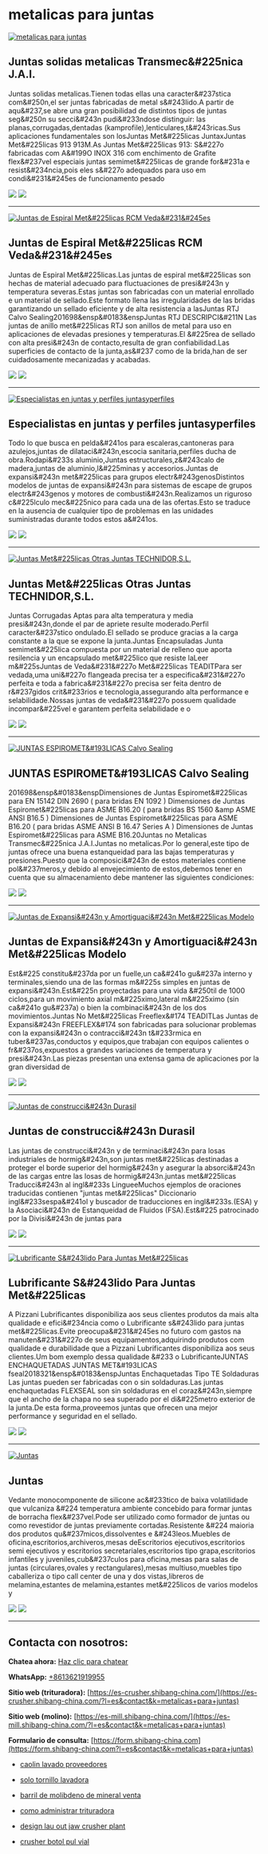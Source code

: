 # metalicas para juntas

<a href="https://swt.shibang-china.com/?l=es&img&k=metalicas+para+juntas" target="_blank">![metalicas para juntas](http://static.shibang-china.com/all-800x300/482.jpg)</a>

## Juntas solidas metalicas Transmec&#225nica J.A.I.
Juntas solidas metalicas.Tienen todas ellas una caracter&#237stica com&#250n,el ser juntas fabricadas de metal s&#243lido.A partir de aqu&#237,se abre una gran posibilidad de distintos tipos de juntas seg&#250n su secci&#243n pudi&#233ndose distinguir: las planas,corrugadas,dentadas (kamprofile),lenticulares,t&#243ricas.Sus aplicaciones fundamentales son losJuntas Met&#225licas JuntaxJuntas Met&#225licas 913 913M.As Juntas Met&#225licas 913: S&#227o fabricadas com A&#199O INOX 316 com enchimento de Grafite flex&#237vel especiais juntas semimet&#225licas de grande for&#231a e resist&#234ncia,pois eles s&#227o adequados para uso em condi&#231&#245es de funcionamento pesado


<a href="https://whatsapp.shibangsoft.com/WhatsApp.php" target="_blank" title="WhatsApp">![](http://static.shibang-china.com/icon/whatsapp.png)</a> <a href="https://swt.shibang-china.com/?l=es&icon&k=metalicas+para+juntas" target="_blank">![](http://static.shibang-china.com/icon/chat-es.png)</a>

---

<a href="https://swt.shibang-china.com/?l=es&img&k=metalicas+para+juntas" target="_blank">![Juntas de Espiral Met&#225licas RCM Veda&#231&#245es](http://static.shibang-china.com/all-800x300/384.jpg)</a>

## Juntas de Espiral Met&#225licas RCM Veda&#231&#245es
Juntas de Espiral Met&#225licas.Las juntas de espiral met&#225licas son hechas de material adecuado para fluctuaciones de presi&#243n y temperatura severas.Estas juntas son fabricadas con un material enrollado e un material de sellado.Este formato llena las irregularidades de las bridas garantizando un sellado eficiente y de alta resistencia a lasJuntas RTJ Calvo Sealing201698&ensp&#0183&enspJuntas RTJ DESCRIPCI&#211N Las juntas de anillo met&#225licas RTJ son anillos de metal para uso en aplicaciones de elevadas presiones y temperaturas.El &#225rea de sellado con alta presi&#243n de contacto,resulta de gran confiabilidad.Las superficies de contacto de la junta,as&#237 como de la brida,han de ser cuidadosamente mecanizadas y acabadas.


<a href="https://whatsapp.shibangsoft.com/WhatsApp.php" target="_blank" title="WhatsApp">![](http://static.shibang-china.com/icon/whatsapp.png)</a> <a href="https://swt.shibang-china.com/?l=es&icon&k=metalicas+para+juntas" target="_blank">![](http://static.shibang-china.com/icon/chat-es.png)</a>

---

<a href="https://swt.shibang-china.com/?l=es&img&k=metalicas+para+juntas" target="_blank">![Especialistas en juntas y perfiles juntasyperfiles](http://static.shibang-china.com/all-800x300/1296.jpg)</a>

## Especialistas en juntas y perfiles juntasyperfiles
Todo lo que busca en pelda&#241os para escaleras,cantoneras para azulejos,juntas de dilataci&#243n,escocia sanitaria,perfiles ducha de obra.Rodapi&#233s aluminio,Juntas estructurales,z&#243calo de madera,juntas de aluminio,l&#225minas y accesorios.Juntas de expansi&#243n met&#225licas para grupos electr&#243genosDistintos modelos de juntas de expansi&#243n para sistemas de escape de grupos electr&#243genos y motores de combusti&#243n.Realizamos un riguroso c&#225lculo mec&#225nico para cada una de las ofertas.Esto se traduce en la ausencia de cualquier tipo de problemas en las unidades suministradas durante todos estos a&#241os.


<a href="https://whatsapp.shibangsoft.com/WhatsApp.php" target="_blank" title="WhatsApp">![](http://static.shibang-china.com/icon/whatsapp.png)</a> <a href="https://swt.shibang-china.com/?l=es&icon&k=metalicas+para+juntas" target="_blank">![](http://static.shibang-china.com/icon/chat-es.png)</a>

---

<a href="https://swt.shibang-china.com/?l=es&img&k=metalicas+para+juntas" target="_blank">![Juntas Met&#225licas Otras Juntas TECHNIDOR,S.L.](http://static.shibang-china.com/all-800x300/976.jpg)</a>

## Juntas Met&#225licas Otras Juntas TECHNIDOR,S.L.
Juntas Corrugadas Aptas para alta temperatura y media presi&#243n,donde el par de apriete resulte moderado.Perfil caracter&#237stico ondulado.El sellado se produce gracias a la carga constante a la que se expone la junta.Juntas Encapsuladas Junta semimet&#225lica compuesta por un material de relleno que aporta resilencia y un encapsulado met&#225lico que resiste laLeer m&#225sJuntas de Veda&#231&#227o Met&#225licas TEADITPara ser vedada,uma uni&#227o flangeada precisa ter a especifica&#231&#227o perfeita e toda a fabrica&#231&#227o precisa ser feita dentro de r&#237gidos crit&#233rios e tecnologia,assegurando alta performance e selabilidade.Nossas juntas de veda&#231&#227o possuem qualidade incompar&#225vel e garantem perfeita selabilidade e o


<a href="https://whatsapp.shibangsoft.com/WhatsApp.php" target="_blank" title="WhatsApp">![](http://static.shibang-china.com/icon/whatsapp.png)</a> <a href="https://swt.shibang-china.com/?l=es&icon&k=metalicas+para+juntas" target="_blank">![](http://static.shibang-china.com/icon/chat-es.png)</a>

---

<a href="https://swt.shibang-china.com/?l=es&img&k=metalicas+para+juntas" target="_blank">![JUNTAS ESPIROMET&#193LICAS Calvo Sealing](http://static.shibang-china.com/all-800x300/428.jpg)</a>

## JUNTAS ESPIROMET&#193LICAS Calvo Sealing
201698&ensp&#0183&enspDimensiones de Juntas Espiromet&#225licas para EN 15142 DIN 2690 ( para bridas EN 1092 ) Dimensiones de Juntas Espiromet&#225licas para ASME B16.20 ( para bridas BS 1560 &amp ASME ANSI B16.5 ) Dimensiones de Juntas Espiromet&#225licas para ASME B16.20 ( para bridas ASME ANSI B 16.47 Series A ) Dimensiones de Juntas Espiromet&#225licas para ASME B16.20Juntas no Metalicas Transmec&#225nica J.A.I.Juntas no metalicas.Por lo general,este tipo de juntas ofrece una buena estanqueidad para las bajas temperaturas y presiones.Puesto que la composici&#243n de estos materiales contiene pol&#237meros,y debido al envejecimiento de estos,debemos tener en cuenta que su almacenamiento debe mantener las siguientes condiciones:


<a href="https://whatsapp.shibangsoft.com/WhatsApp.php" target="_blank" title="WhatsApp">![](http://static.shibang-china.com/icon/whatsapp.png)</a> <a href="https://swt.shibang-china.com/?l=es&icon&k=metalicas+para+juntas" target="_blank">![](http://static.shibang-china.com/icon/chat-es.png)</a>

---

<a href="https://swt.shibang-china.com/?l=es&img&k=metalicas+para+juntas" target="_blank">![Juntas de Expansi&#243n y Amortiguaci&#243n Met&#225licas Modelo](http://static.shibang-china.com/all-800x300/1130.jpg)</a>

## Juntas de Expansi&#243n y Amortiguaci&#243n Met&#225licas Modelo
Est&#225 constitu&#237da por un fuelle,un ca&#241o gu&#237a interno y terminales,siendo una de las formas m&#225s simples en juntas de expansi&#243n.Est&#225n proyectadas para una vida &#250til de 1000 ciclos,para un movimiento axial m&#225ximo,lateral m&#225ximo (sin ca&#241o gu&#237a) o bien la combinaci&#243n de los dos movimientos.Juntas No Met&#225licas Freeflex&#174 TEADITLas Juntas de Expansi&#243n FREEFLEX&#174 son fabricadas para solucionar problemas con la expansi&#243n o contracci&#243n t&#233rmica en tuber&#237as,conductos y equipos,que trabajan con equipos calientes o fr&#237os,expuestos a grandes variaciones de temperatura y presi&#243n.Las piezas presentan una extensa gama de aplicaciones por la gran diversidad de


<a href="https://whatsapp.shibangsoft.com/WhatsApp.php" target="_blank" title="WhatsApp">![](http://static.shibang-china.com/icon/whatsapp.png)</a> <a href="https://swt.shibang-china.com/?l=es&icon&k=metalicas+para+juntas" target="_blank">![](http://static.shibang-china.com/icon/chat-es.png)</a>

---

<a href="https://swt.shibang-china.com/?l=es&img&k=metalicas+para+juntas" target="_blank">![Juntas de construcci&#243n Durasil](http://static.shibang-china.com/all-800x300/986.jpg)</a>

## Juntas de construcci&#243n Durasil
Las juntas de construcci&#243n y de terminaci&#243n para losas industriales de hormig&#243n,son juntas met&#225licas destinadas a proteger el borde superior del hormig&#243n y asegurar la absorci&#243n de las cargas entre las losas de hormig&#243n.juntas met&#225licas Traducci&#243n al ingl&#233s LingueeMuchos ejemplos de oraciones traducidas contienen "juntas met&#225licas" Diccionario ingl&#233sespa&#241ol y buscador de traducciones en ingl&#233s.(ESA) y la Asociaci&#243n de Estanqueidad de Fluidos (FSA).Est&#225 patrocinado por la Divisi&#243n de juntas para


<a href="https://whatsapp.shibangsoft.com/WhatsApp.php" target="_blank" title="WhatsApp">![](http://static.shibang-china.com/icon/whatsapp.png)</a> <a href="https://swt.shibang-china.com/?l=es&icon&k=metalicas+para+juntas" target="_blank">![](http://static.shibang-china.com/icon/chat-es.png)</a>

---

<a href="https://swt.shibang-china.com/?l=es&img&k=metalicas+para+juntas" target="_blank">![Lubrificante S&#243lido Para Juntas Met&#225licas](http://static.shibang-china.com/all-800x300/609.jpg)</a>

## Lubrificante S&#243lido Para Juntas Met&#225licas
A Pizzani Lubrificantes disponibiliza aos seus clientes produtos da mais alta qualidade e efici&#234ncia como o Lubrificante s&#243lido para juntas met&#225licas.Evite preocupa&#231&#245es no futuro com gastos na manuten&#231&#227o de seus equipamentos,adquirindo produtos com qualidade e durabilidade que a Pizzani Lubrificantes disponibiliza aos seus clientes.Um bom exemplo dessa qualidade &#233 o LubrificanteJUNTAS ENCHAQUETADAS JUNTAS MET&#193LICAS fseal2018321&ensp&#0183&enspJuntas Enchaquetadas Tipo TE Soldaduras Las juntas pueden ser fabricadas con o sin soldaduras.Las juntas enchaquetadas FLEXSEAL son sin soldaduras en el coraz&#243n,siempre que el ancho de la chapa no sea superado por el di&#225metro exterior de la junta.De esta forma,proveemos juntas que ofrecen una mejor performance y seguridad en el sellado.


<a href="https://whatsapp.shibangsoft.com/WhatsApp.php" target="_blank" title="WhatsApp">![](http://static.shibang-china.com/icon/whatsapp.png)</a> <a href="https://swt.shibang-china.com/?l=es&icon&k=metalicas+para+juntas" target="_blank">![](http://static.shibang-china.com/icon/chat-es.png)</a>

---

<a href="https://swt.shibang-china.com/?l=es&img&k=metalicas+para+juntas" target="_blank">![Juntas](http://static.shibang-china.com/all-800x300/589.jpg)</a>

## Juntas
Vedante monocomponente de silicone ac&#233tico de baixa volatilidade que vulcaniza &#224 temperatura ambiente concebido para formar juntas de borracha flex&#237vel.Pode ser utilizado como formador de juntas ou como revestidor de juntas previamente cortadas.Resistente &#224 maioria dos produtos qu&#237micos,dissolventes e &#243leos.Muebles de oficina,escritorios,archiveros,mesas deEscritorios ejecutivos,escritorios semi ejecutivos y escritorios secretariales,escritorios tipo grapa,escritorios infantiles y juveniles,cub&#237culos para oficina,mesas para salas de juntas (circulares,ovales y rectangulares),mesas multiuso,muebles tipo caballeriza o tipo call center de una y dos vistas,libreros de melamina,estantes de melamina,estantes met&#225licos de varios modelos y


<a href="https://whatsapp.shibangsoft.com/WhatsApp.php" target="_blank" title="WhatsApp">![](http://static.shibang-china.com/icon/whatsapp.png)</a> <a href="https://swt.shibang-china.com/?l=es&icon&k=metalicas+para+juntas" target="_blank">![](http://static.shibang-china.com/icon/chat-es.png)</a>

---
## Contacta con nosotros:

**Chatea ahora:** [Haz clic para chatear](https://swt.shibang-china.com?l=es&contact&k=metalicas+para+juntas)

**WhatsApp:**  [+8613621919955](https://whatsapp.shibangsoft.com/WhatsApp.php)

**Sitio web (trituradora):** [https://es-crusher.shibang-china.com/](https://es-crusher.shibang-china.com/?l=es&contact&k=metalicas+para+juntas)

**Sitio web (molino):** [https://es-mill.shibang-china.com/](https://es-mill.shibang-china.com/?l=es&contact&k=metalicas+para+juntas)

**Formulario de consulta:** [https://form.shibang-china.com](https://form.shibang-china.com?l=es&contact&k=metalicas+para+juntas)

* [caolin lavado proveedores](../75/caolin%20lavado%20proveedores.md)

* [solo tornillo lavadora](../66/solo%20tornillo%20lavadora.md)

* [barril de molibdeno de mineral venta](../77/barril%20de%20molibdeno%20de%20mineral%20venta.md)

* [como administrar trituradora](../68/como%20administrar%20trituradora.md)

* [design lau out jaw crusher plant](../66/design%20lau%20out%20jaw%20crusher%20plant.md)

* [crusher botol pul vial](../72/crusher%20botol%20pul%20vial.md)
